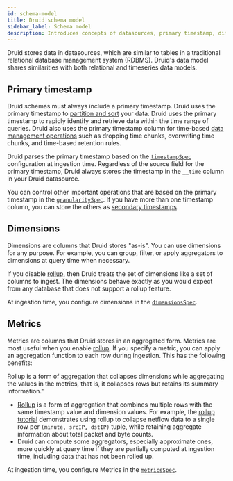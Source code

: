 ```yaml
---
id: schema-model
title: Druid schema model
sidebar_label: Schema model
description: Introduces concepts of datasources, primary timestamp, dimensions, and metrics.
---
```


<!--
  ~ Licensed to the Apache Software Foundation (ASF) under one
  ~ or more contributor license agreements.  See the NOTICE file
  ~ distributed with this work for additional information
  ~ regarding copyright ownership.  The ASF licenses this file
  ~ to you under the Apache License, Version 2.0 (the
  ~ "License"); you may not use this file except in compliance
  ~ with the License.  You may obtain a copy of the License at
  ~
  ~   http://www.apache.org/licenses/LICENSE-2.0
  ~
  ~ Unless required by applicable law or agreed to in writing,
  ~ software distributed under the License is distributed on an
  ~ "AS IS" BASIS, WITHOUT WARRANTIES OR CONDITIONS OF ANY
  ~ KIND, either express or implied.  See the License for the
  ~ specific language governing permissions and limitations
  ~ under the License.
  -->

Druid stores data in datasources, which are similar to tables in a traditional relational database management system (RDBMS). Druid's data model shares  similarities with both relational and timeseries data models.

## Primary timestamp

Druid schemas must always include a primary timestamp. Druid uses the primary timestamp to [partition and sort](./partitioning.md) your data. Druid uses the primary timestamp to rapidly identify and retrieve data within the time range of queries. Druid also uses the primary timestamp column
for time-based [data management operations](../data-management/index.md) such as dropping time chunks, overwriting time chunks, and time-based retention rules.

Druid parses the primary timestamp based on the [`timestampSpec`](./ingestion-spec.md#timestampspec) configuration at ingestion time. Regardless of the source field for the primary timestamp, Druid always stores the timestamp in the `__time` column in your Druid datasource.

You can control other important operations that are based on the primary timestamp in the
[`granularitySpec`](./ingestion-spec.md#granularityspec). If you have more than one timestamp column, you can store the others as
[secondary timestamps](./schema-design.md#secondary-timestamps).

## Dimensions

Dimensions are columns that Druid stores "as-is". You can use dimensions for any purpose. For example, you can group, filter, or apply aggregators to dimensions at query time when necessary.

If you disable [rollup](./rollup.md), then Druid treats the set of
dimensions like a set of columns to ingest. The dimensions behave exactly as you would expect from any database that does not support a rollup feature.

At ingestion time, you configure dimensions in the [`dimensionsSpec`](./ingestion-spec.md#dimensionsspec).

## Metrics

Metrics are columns that Druid stores in an aggregated form. Metrics are most useful when you enable [rollup](rollup.md). If you specify a metric, you can apply an aggregation function to each row during ingestion. This
has the following benefits:

Rollup is a form of aggregation that collapses dimensions while aggregating the values in the metrics, that is, it collapses rows but retains its summary information."
- [Rollup](rollup.md) is a form of aggregation that combines multiple rows with the same timestamp value and dimension values. For example, the [rollup tutorial](../tutorials/tutorial-rollup.md) demonstrates using rollup to collapse netflow data to a single row per `(minute, srcIP, dstIP)` tuple, while retaining aggregate information about total packet and byte counts.
- Druid can compute some aggregators, especially approximate ones, more quickly at query time if they are partially computed at ingestion time, including data that has not been rolled up.

 At ingestion time, you configure Metrics in the [`metricsSpec`](./ingestion-spec.md#metricsspec).
